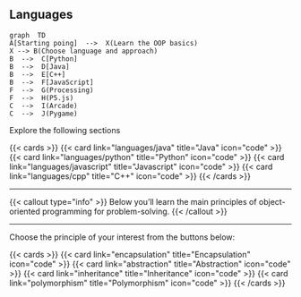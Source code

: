 ## Languages

```mermaid
graph  TD
A[Starting poing]  -->  X(Learn the OOP basics)
X --> B(Choose language and approach)
B  -->  C[Python]
B  -->  D[Java]
B  -->  E[C++]
B  -->  F[JavaScript]
F  -->  G(Processing)
F  -->  H(P5.js)
C  -->  I(Arcade)
C  -->  J(Pygame)
```

Explore the following sections

{{< cards >}}
  {{< card link="languages/java" title="Java" icon="code" >}}
  {{< card link="languages/python" title="Python" icon="code" >}}
  {{< card link="languages/javascript" title="Javascript" icon="code" >}}
  {{< card link="languages/cpp" title="C++" icon="code" >}}
{{< /cards >}}
___

{{< callout type="info" >}}
  Below you’ll learn the main principles of object-oriented programming for problem-solving.
{{< /callout >}}

___


Choose the principle of your interest from the buttons below:

{{< cards >}}
  {{< card link="encapsulation" title="Encapsulation" icon="code" >}}
  {{< card link="abstraction" title="Abstraction" icon="code" >}}
  {{< card link="inheritance" title="Inheritance" icon="code" >}}
  {{< card link="polymorphism" title="Polymorphism" icon="code" >}}
{{< /cards >}}
